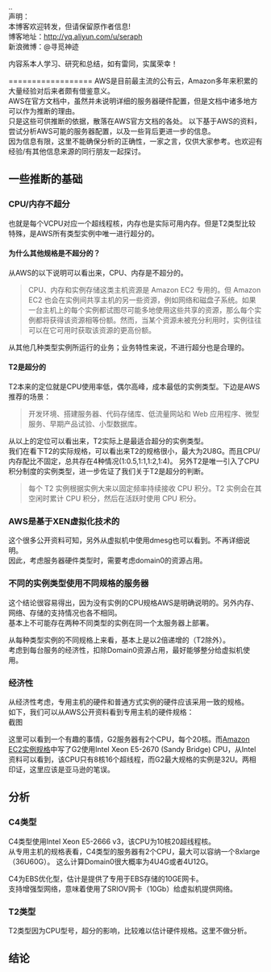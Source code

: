 ..  
声明：   
本博客欢迎转发，但请保留原作者信息!   
博客地址：http://yq.aliyun.com/u/seraph  
新浪微博：@寻觅神迹

内容系本人学习、研究和总结，如有雷同，实属荣幸！   

==================
AWS是目前最主流的公有云，Amazon多年来积累的大量经验对后来者颇有借鉴意义。  
AWS在官方文档中，虽然并未说明详细的服务器硬件配置，但是文档中诸多地方可以作为推断的理由。  
只是这些可供推断的依据，散落在AWS官方文档的各处。
以下基于AWS的资料，尝试分析AWS可能的服务器配置，以及一些背后更进一步的信息。   
因为信息有限，这里不能确保分析的正确性，一家之言，仅供大家参考。也欢迎有经验/有其他信息来源的同行朋友一起探讨。

## 一些推断的基础
### CPU/内存不超分  
也就是每个VCPU对应一个超线程核，内存也是实际可用内存。但是T2类型比较特殊，是AWS所有类型实例中唯一进行超分的。  

#### 为什么其他规格是不超分的？
从AWS的以下说明可以看出来，CPU、内存是不超分的。
> CPU、内存和实例存储这类主机资源是 Amazon EC2 专用的。但 Amazon EC2 也会在实例间共享主机的另一些资源，例如网络和磁盘子系统。如果一台主机上的每个实例都试图尽可能多地使用这些共享的资源，那么每个实例都将获得该资源相等份额。然而，当某个资源未被充分利用时，实例往往可以在它可用时获取该资源的更高份额。

从其他几种类型实例所运行的业务；业务特性来说，不进行超分也是合理的。

#### T2是超分的
T2本来的定位就是CPU使用率低，偶尔高峰，成本最低的实例类型。下边是AWS推荐的场景：  
> 开发环境、搭建服务器、代码存储库、低流量网站和 Web 应用程序、微型服务、早期产品试验、小型数据库。  

从以上的定位可以看出来，T2实际上是最适合超分的实例类型。  
我们在看下T2的实际规格，可以看出来T2的规格很小，最大为2U8G。而且CPU/内存配比不固定，总共存在4种情况(1:0.5,1:1,1:2,1:4)。 另外T2是唯一引入了CPU积分制度的实例类型，进一步佐证了我们关于T2是超分的判断。
>每个 T2 实例根据实例大来以固定频率持续接收 CPU 积分。T2 实例会在其空闲时累计 CPU 积分，然后在活跃时使用 CPU 积分。

### AWS是基于XEN虚拟化技术的
这个很多公开资料可知，另外从虚拟机中使用dmesg也可以看到。不再详细说明。   
因此，考虑服务器硬件类型时，需要考虑domain0的资源占用。

### 不同的实例类型使用不同规格的服务器
这个结论很容易得出，因为没有实例的CPU规格AWS是明确说明的。另外内存、网络、存储的支持情况也各不相同。    
基本上不可能存在两种不同类型的实例在同一个太服务器上部署。  

从每种类型实例的不同规格上来看，基本上是以2倍递增的（T2除外）。  
考虑到每台服务的经济性，扣除Domain0资源占用，最好能够整分给虚拟机使用。  

### 经济性  
从经济性考虑，专用主机的硬件和普通方式实例的硬件应该采用一致的规格。   
如下，我们可以从AWS公开资料看到专用主机的硬件规格：  
截图


这里可以看到一个有趣的事情，G2服务器有2个CPU，每个20核。而[Amazon EC2实例规格](https://aws.amazon.com/cn/ec2/instance-types/?nc1=h_ls)中写了G2使用Intel Xeon E5-2670 (Sandy Bridge) CPU，从Intel资料可以看到，该CPU只有8核16个超线程，而G2最大规格的实例是32U。两相印证，这里应该是亚马逊的笔误。   

## 分析
### C4类型  
C4类型使用Intel Xeon E5-2666 v3，该CPU为10核20超线程核。  
从专用主机的规格表看，C4类型的服务器有2个CPU，最大可以容纳一个8xlarge（36U60G）。
这么计算Domain0很大概率为4U4G或者4U12G。  

C4为EBS优化型，估计是提供了专用于EBS存储的10GE网卡。    
支持增强型网络，意味着使用了SRIOV网卡（10Gb）给虚拟机提供网络。  

### T2类型  
T2类型因为CPU型号，超分的影响，比较难以估计硬件规格。这里不做分析。  

## 结论



